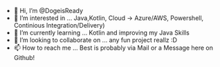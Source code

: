 - 👋 Hi, I’m @DogeisReady
- 👀 I’m interested in ... Java,Kotlin, Cloud -> Azure/AWS, Powershell, Continious Integration/Delivery) 
- 🌱 I’m currently learning ... Kotlin and improving my Java Skills
- 💞️ I’m looking to collaborate on ... any fun project reallz :D
- 📫 How to reach me ... Best is probably via Mail or a Message here on Github!

